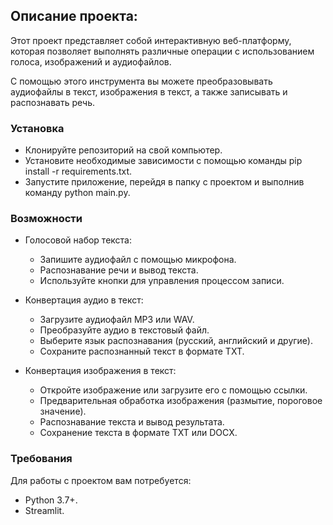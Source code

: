 ## Описание проекта:

Этот проект представляет собой интерактивную веб-платформу, которая позволяет выполнять различные операции с использованием голоса, изображений и аудиофайлов. 

С помощью этого инструмента вы можете преобразовывать аудиофайлы в текст, изображения в текст, а также записывать и распознавать речь.

### Установка
* Клонируйте репозиторий на свой компьютер.
* Установите необходимые зависимости с помощью команды pip install -r requirements.txt.
* Запустите приложение, перейдя в папку с проектом и выполнив команду python main.py.

### Возможности
* Голосовой набор текста:
    * Запишите аудиофайл с помощью микрофона.
    * Распознавание речи и вывод текста.
    * Используйте кнопки для управления процессом записи.

* Конвертация аудио в текст:
    * Загрузите аудиофайл MP3 или WAV.
    * Преобразуйте аудио в текстовый файл.
    * Выберите язык распознавания (русский, английский и другие).
    * Сохраните распознанный текст в формате TXT.

* Конвертация изображения в текст:
    * Откройте изображение или загрузите его с помощью ссылки.
    * Предварительная обработка изображения (размытие, пороговое значение).
    * Распознавание текста и вывод результата.
    * Сохранение текста в формате TXT или DOCX.

### Требования

Для работы с проектом вам потребуется:

* Python 3.7+.
* Streamlit.
